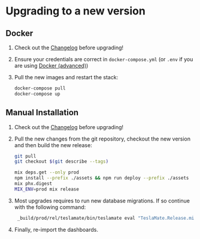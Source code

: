 # Upgrading to a new version

## Docker

1. Check out the [Changelog](https://github.com/adriankumpf/teslamate/releases) before upgrading!

2. Ensure your credentials are correct in `docker-compose.yml` (or `.env` if you are using [Docker (advanced)](installation/docker_advanced))

3. Pull the new images and restart the stack:

   ```bash
   docker-compose pull
   docker-compose up
   ```

## Manual Installation

1. Check out the [Changelog](https://github.com/adriankumpf/teslamate/releases) before upgrading!

2. Pull the new changes from the git repository, checkout the new version and then build the new release:

   ```bash
   git pull
   git checkout $(git describe --tags)

   mix deps.get --only prod
   npm install --prefix ./assets && npm run deploy --prefix ./assets
   mix phx.digest
   MIX_ENV=prod mix release
   ```

3. Most upgrades requires to run new database migrations. If so continue with the following command:

   ```bash
    _build/prod/rel/teslamate/bin/teslamate eval "TeslaMate.Release.migrate"
   ```

4. Finally, re-import the dashboards.
